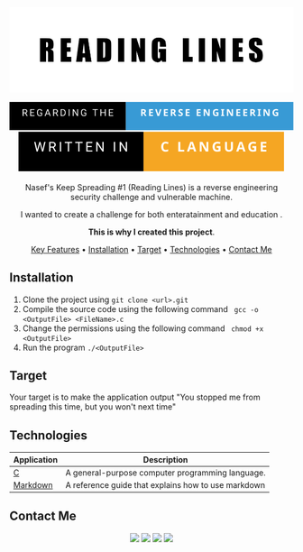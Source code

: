 
<div align="center">

<p align="center">
  <img src="supports/imgs/covers.png" />
</p>

<img src="supports/imgs/regarding-the-reverse-engineering.svg"/>
<img src="supports/imgs/written-in-c-language.svg"/>
<br />
<br />
Nasef's Keep Spreading #1 (Reading Lines) is a reverse engineering security challenge and vulnerable machine.

I wanted to create a challenge for both enteratainment and education .

**This is why I created this project**.

[Key Features](#key-features) •
[Installation](#installation) •
[Target](#target) •
[Technologies](#technologies) •
[Contact Me](#contact-me) 



<!--![Main Image](githubcovers.png)-->


</div>

## Installation
1. Clone the project using ```git clone <url>.git```
2. Compile the source code using the following command ``` gcc -o <OutputFile> <FileName>.c```
3. Change the permissions using the following command ``` chmod +x <OutputFile>```
4. Run the program ```./<OutputFile>```
## Target

Your target is to make the application output "You stopped me from spreading this time, but you won't next time"

## Technologies

| Application                                         | Description                                  
| --------------------------------------------------- |---------------------------------------------           
| [C](https://simple.wikipedia.org/wiki/C_(programming_language))    | A general-purpose computer programming language.
| [Markdown](https://www.markdownguide.org/)    | A reference guide that explains how to use markdown                                 

## Contact Me
<p align="center">
<a href="https://www.linkedin.com/in/iamnasef/"><img src="https://img.shields.io/badge/LinkedIn-0077B5?style=for-the-badge&logo=linkedin&logoColor=white"/></a>
<a href="https://twitter.com/iamnasef"><img src="https://img.shields.io/badge/Twitter-1DA1F2?style=for-the-badge&logo=twitter&logoColor=white"/></a>
<a href="https://github.com/iamnasef"><img src="https://img.shields.io/badge/GitHub-100000?style=for-the-badge&logo=github&logoColor=white"/></a>
<a href="https://www.youtube.com/channel/UCx2qgl5gjP_oSK_mz674EtA"><img src="https://img.shields.io/badge/YouTube-FF0000?style=for-the-badge&logo=youtube&logoColor=white"/></a>
</p>